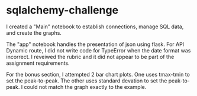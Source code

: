 # sqlalchemy-challenge

I created a "Main" notebook to establish connections, manage SQL data, and create the graphs.  

The "app" notebook handles the presentation of json using flask.  For API Dynamic route, I did not write code for TypeError when the date format was incorrect. I reveiwed the rubric and it did not appear to be part of the assignment requirements.

For the bonus section, I attempted 2 bar chart plots. One uses tmax-tmin to set the peak-to-peak. The other uses standard devation to set the peak-to-peak. I could not match the graph exactly to the example.
